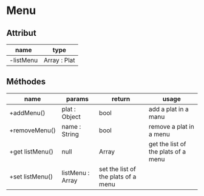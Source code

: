 # Menu

## Attribut

| name | type
| --- | ---
| -listMenu | Array : Plat

## Méthodes

| name | params | return | usage
| --- | --- | --- | ---
+addMenu()| plat : Object| bool | add  a plat in a manu
+removeMenu()|name : String| bool | remove a plat in a menu
+get listMenu()| null | Array<Plat>| get the list of the plats of a menu
+set listMenu()| listMenu : Array<Plat>| set the list of the plats of a menu
